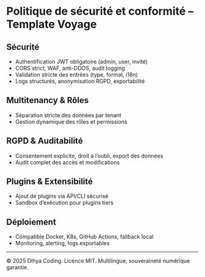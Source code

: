 # Politique de sécurité et conformité – Template Voyage

## Sécurité
- Authentification JWT obligatoire (admin, user, invité)
- CORS strict, WAF, anti-DDOS, audit logging
- Validation stricte des entrées (type, format, i18n)
- Logs structurés, anonymisation RGPD, exportabilité

## Multitenancy & Rôles
- Séparation stricte des données par tenant
- Gestion dynamique des rôles et permissions

## RGPD & Auditabilité
- Consentement explicite, droit à l’oubli, export des données
- Audit complet des accès et modifications

## Plugins & Extensibilité
- Ajout de plugins via API/CLI sécurisé
- Sandbox d’exécution pour plugins tiers

## Déploiement
- Compatible Docker, K8s, GitHub Actions, fallback local
- Monitoring, alerting, logs exportables

---
© 2025 Dihya Coding. Licence MIT. Multilingue, souveraineté numérique garantie.

